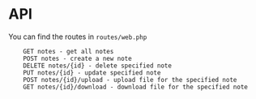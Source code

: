 # API
You can find the routes in `routes/web.php`
```
    GET notes - get all notes
    POST notes - create a new note
    DELETE notes/{id} - delete specified note
    PUT notes/{id} - update specified note
    POST notes/{id}/upload - upload file for the specified note
    GET notes/{id}/download - download file for the specified note
```
